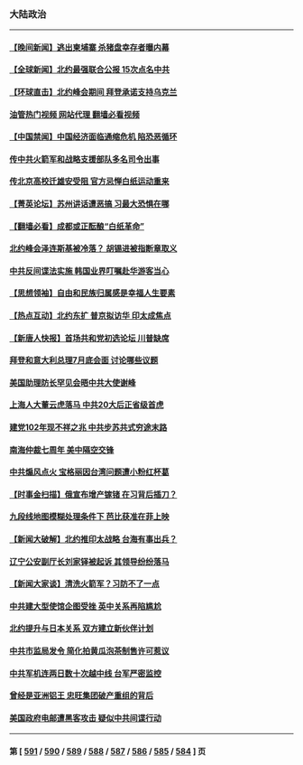 ### 大陆政治
---
#### [【晚间新闻】逃出柬埔寨 杀猪盘幸存者曝内幕](../../pages/ncid277/n14033108.md?07131645) 
#### [【全球新闻】北约最强联合公报 15次点名中共](../../pages/ncid277/n14033482.md?07131645) 
#### [【环球直击】北约峰会期间 拜登承诺支持乌克兰](../../pages/ncid277/n14033115.md?07131645) 
#### [油管热门视频 网站代理 翻墙必看视频](http://138.2.39.72:81/youtube.html?epic-marker?07131645)
#### [【中国禁闻】中国经济面临通缩危机 陷恐恶循环](../../pages/ncid277/n14032955.md?07131645) 
#### [传中共火箭军和战略支援部队多名司令出事](../../pages/ncid277/n14033261.md?07131645) 
#### [传北京高校迁雄安受阻 官方忌惮白纸运动重来](../../pages/ncid277/n14033229.md?07131645) 
#### [【菁英论坛】苏州讲话遭恶搞 习最大恐惧在哪](../../pages/ncid277/n14033205.md?07131645) 
#### [【翻墙必看】成都或正酝酿“白纸革命”](../../pages/ncid277/n14033251.md?07131645) 
#### [北约峰会泽连斯基被冷落？ 胡锡进被指断章取义](../../pages/ncid277/n14033178.md?07131645) 
#### [中共反间谍法实施 韩国业界叮嘱赴华游客当心](../../pages/ncid277/n14033240.md?07131645) 
#### [【思想领袖】自由和民族归属感是幸福人生要素](../../pages/ncid277/n14021199.md?07131645) 
#### [【热点互动】北约东扩 普京拟访华 印太成焦点](../../pages/ncid277/n14033132.md?07131645) 
#### [【新唐人快报】首场共和党初选论坛 川普缺席](../../pages/ncid277/n14033193.md?07131645) 
#### [拜登和意大利总理7月底会面 讨论哪些议题](../../pages/ncid277/n14033157.md?07131645) 
#### [美国助理防长罕见会晤中共大使谢峰](../../pages/ncid277/n14033154.md?07131645) 
#### [上海人大董云虎落马 中共20大后正省级首虎](../../pages/ncid277/n14033071.md?07131645) 
#### [建党102年现不祥之兆 中共步苏共式穷途末路](../../pages/ncid277/n14033080.md?07131645) 
#### [南海仲裁七周年 美中隔空交锋](../../pages/ncid277/n14033098.md?07131645) 
#### [中共煽风点火 宝格丽因台湾问题遭小粉红杯葛](../../pages/ncid277/n14033030.md?07131645) 
#### [【时事金扫描】俄宣布增产镓锗 在习背后插刀？](../../pages/ncid277/n14033050.md?07131645) 
#### [九段线地图模糊处理条件下 芭比获准在菲上映](../../pages/ncid277/n14032971.md?07131645) 
#### [【新闻大破解】北约推印太战略 台海有事出兵？](../../pages/ncid277/n14033056.md?07131645) 
#### [辽宁公安副厅长刘家铎被起诉 其领导纷纷落马](../../pages/ncid277/n14032860.md?07131645) 
#### [【新闻大家谈】清洗火箭军？习防不了一点](../../pages/ncid277/n14032925.md?07131645) 
#### [中共建大型使馆企图受挫 英中关系再陷尴尬](../../pages/ncid277/n14032944.md?07131645) 
#### [北约提升与日本关系 双方建立新伙伴计划](../../pages/ncid277/n14032904.md?07131645) 
#### [中共市监局发令 简化拍黄瓜泡茶制售许可惹议](../../pages/ncid277/n14032897.md?07131645) 
#### [中共军机连两日数十次越中线 台军严密监控](../../pages/ncid277/n14032802.md?07131645) 
#### [曾经是亚洲铝王 忠旺集团破产重组的背后](../../pages/ncid277/n14032665.md?07131645) 
#### [美国政府电邮遭黑客攻击 疑似中共间谍行动](../../pages/ncid277/n14032835.md?07131645) 

---
#### 第 [ [591](./591.md?07131645) / [590](./590.md?07131645) / [589](./589.md?07131645) / [588](./588.md?07131645) / [587](./587.md?07131645) / [586](./586.md?07131645) / [585](./585.md?07131645) / [584](./584.md?07131645) ] 页
